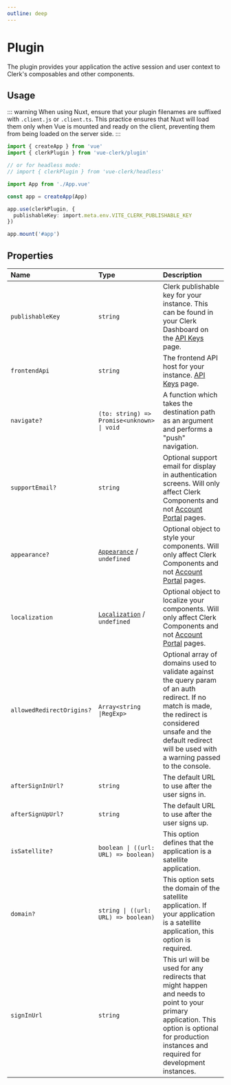 ```yaml
---
outline: deep
---
```


# Plugin

The plugin provides your application the active session and user context to Clerk's composables and other components.

## Usage

::: warning
When using Nuxt, ensure that your plugin filenames are suffixed with `.client.js` or `.client.ts`. This practice ensures that Nuxt will load them only when Vue is mounted and ready on the client, preventing them from being loaded on the server side.
:::

```ts
import { createApp } from 'vue'
import { clerkPlugin } from 'vue-clerk/plugin'

// or for headless mode:
// import { clerkPlugin } from 'vue-clerk/headless'

import App from './App.vue'

const app = createApp(App)

app.use(clerkPlugin, {
  publishableKey: import.meta.env.VITE_CLERK_PUBLISHABLE_KEY
})

app.mount('#app')
```

## Properties

|Name|Type|Description|
|:----|:----|:----|
|`publishableKey`|`string`|Clerk publishable key for your instance. This can be found in your Clerk Dashboard on the [API Keys](https://dashboard.clerk.com/last-active?path=api-keys) page. |
|`frontendApi`|`string`|The frontend API host for your instance. [API Keys](https://dashboard.clerk.com/last-active?path=api-keys) page. |
|`navigate?`|`(to: string) => Promise<unknown> \| void`|A function which takes the destination path as an argument and performs a "push" navigation.|
|`supportEmail?`|`string`|Optional support email for display in authentication screens. Will only affect Clerk Components and not [Account Portal](https://clerk.com/docs/account-portal/overview) pages.|
|`appearance?`|[`Appearance`](https://clerk.com/docs/components/customization/overview) / `undefined`|Optional object to style your components. Will only affect Clerk Components and not [Account Portal](https://clerk.com/docs/account-portal/overview) pages.|
|`localization`|[`Localization`](https://clerk.com/docs/components/customization/localization) / `undefined`|Optional object to localize your components. Will only affect Clerk Components and not [Account Portal](https://clerk.com/docs/account-portal/overview) pages.|
|`allowedRedirectOrigins?`|`Array<string \|RegExp>`|Optional array of domains used to validate against the query param of an auth redirect. If no match is made, the redirect is considered unsafe and the default redirect will be used with a warning passed to the console.|
|`afterSignInUrl?`|`string`|The default URL to use after the user signs in.|
|`afterSignUpUrl?`|`string`|The default URL to use after the user signs up.|
|`isSatellite?`|`boolean \| ((url: URL) => boolean)`|This option defines that the application is a satellite application.|
|`domain?`|`string \| ((url: URL) => boolean)`|This option sets the domain of the satellite application. If your application is a satellite application, this option is required.|
|`signInUrl`|`string`|This url will be used for any redirects that might happen and needs to point to your primary application. This option is optional for production instances and required for development instances.|
